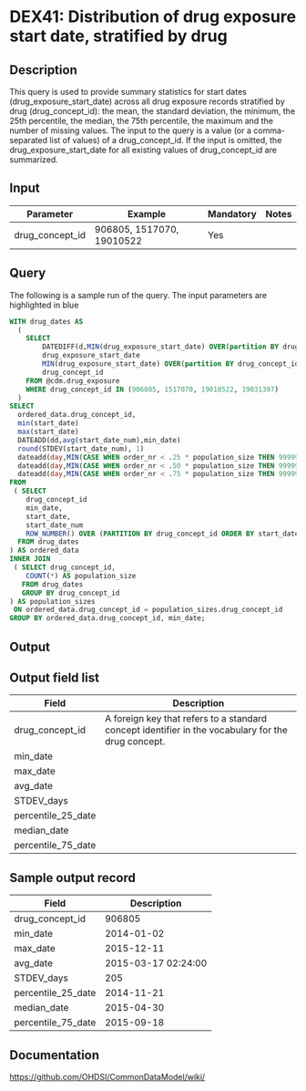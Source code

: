 <!---
Group:drug exposure
Name:DEX41 Distribution of drug exposure start date, stratified by drug
Author:Patrick Ryan
CDM Version: 5.0
-->

# DEX41: Distribution of drug exposure start date, stratified by drug

## Description
This query is used to provide summary statistics for start dates (drug_exposure_start_date) across all drug exposure records 
stratified by drug (drug_concept_id): the mean, the standard deviation, the minimum, the 25th percentile, the median, 
the 75th percentile, the maximum and the number of missing values. The input to the query is a value (or a comma-separated 
list of values) of a drug_concept_id. If the input is omitted, the drug_exposure_start_date for all existing values of 
drug_concept_id are summarized.

## Input

|  Parameter |  Example |  Mandatory |  Notes |
| --- | --- | --- | --- |
| drug_concept_id | 906805, 1517070, 19010522 | Yes |   

## Query
The following is a sample run of the query. The input parameters are highlighted in  blue

```sql
WITH drug_dates AS 
  (
    SELECT 
        DATEDIFF(d,MIN(drug_exposure_start_date) OVER(partition BY drug_concept_id), drug_exposure_end_date) AS start_date_num,
        drug_exposure_start_date                                                                             AS start_date,
        MIN(drug_exposure_start_date) OVER(partition BY drug_concept_id)                                     AS min_date,
        drug_concept_id                                                                                      AS drug_concept_id
    FROM @cdm.drug_exposure 
    WHERE drug_concept_id IN (906805, 1517070, 19010522, 19031397)
  )
SELECT
  ordered_data.drug_concept_id,
  min(start_date)                                                                                AS min_date,
  max(start_date)                                                                                AS max_date,
  DATEADD(dd,avg(start_date_num),min_date)                                                       AS avg_date,
  round(STDEV(start_date_num), 1)                                                                AS STDEV_days,
  dateadd(day,MIN(CASE WHEN order_nr < .25 * population_size THEN 999999 ELSE start_date_num END),min_date) AS percentile_25_date,
  dateadd(day,MIN(CASE WHEN order_nr < .50 * population_size THEN 999999 ELSE start_date_num END),min_date) AS median_date,
  dateadd(day,MIN(CASE WHEN order_nr < .75 * population_size THEN 999999 ELSE start_date_num END),min_date) AS percentile_75_date
FROM 
 ( SELECT 
    drug_concept_id                                                               AS drug_concept_id,
    min_date,
    start_date,
    start_date_num                                                                AS start_date_num,
    ROW_NUMBER() OVER (PARTITION BY drug_concept_id ORDER BY start_date_num)      AS  order_nr
  FROM drug_dates
) AS ordered_data
INNER JOIN 
 ( SELECT drug_concept_id,
    COUNT(*) AS population_size
   FROM drug_dates
   GROUP BY drug_concept_id
) AS population_sizes
 ON ordered_data.drug_concept_id = population_sizes.drug_concept_id
GROUP BY ordered_data.drug_concept_id, min_date;
```

## Output

## Output field list

|  Field |  Description |
| --- | --- |
| drug_concept_id | A foreign key that refers to a standard concept identifier in the vocabulary for the drug concept. |
| min_date |   |
| max_date |   |
| avg_date |   |
| STDEV_days |   |
| percentile_25_date |   |
| median_date |   |
| percentile_75_date |   |


## Sample output record
|  Field |  Description |
| --- | --- |
| drug_concept_id |  906805 |
| min_date |  2014-01-02 |
| max_date | 2015-12-11  |
| avg_date | 2015-03-17 02:24:00  |
| STDEV_days |  205 |
| percentile_25_date |  2014-11-21  |
| median_date | 2015-04-30  |
| percentile_75_date |  2015-09-18 |


## Documentation
https://github.com/OHDSI/CommonDataModel/wiki/
